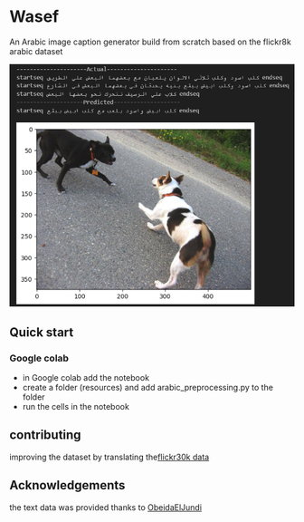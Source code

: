 # Wasef
An Arabic image caption generator build from scratch 
based on the flickr8k arabic dataset 

![example](https://github.com/Mo-Adeeb-Alkahat/Wasef/blob/main/example.png)

## Quick start 
### Google colab
- in Google colab add the notebook  
- create a folder (resources) and add arabic_preprocessing.py to the folder
- run the cells in the notebook


## contributing 
improving the dataset by translating the[flickr30k data](https://github.com/BryanPlummer/flickr30k_entities)  

## Acknowledgements
the text data was provided thanks to [ObeidaElJundi](https://github.com/ObeidaElJundi)



